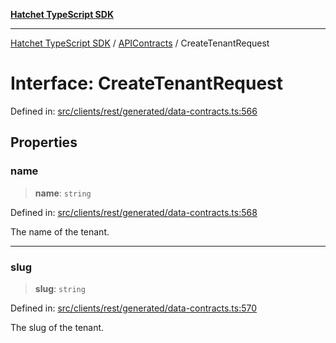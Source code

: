 [**Hatchet TypeScript SDK**](../../../../README.md)

***

[Hatchet TypeScript SDK](../../../../README.md) / [APIContracts](../README.md) / CreateTenantRequest

# Interface: CreateTenantRequest

Defined in: [src/clients/rest/generated/data-contracts.ts:566](https://github.com/hatchet-dev/hatchet/blob/0288a24f2e9f14787135b399bd47182f4d1260d9/sdks/typescript/src/clients/rest/generated/data-contracts.ts#L566)

## Properties

### name

> **name**: `string`

Defined in: [src/clients/rest/generated/data-contracts.ts:568](https://github.com/hatchet-dev/hatchet/blob/0288a24f2e9f14787135b399bd47182f4d1260d9/sdks/typescript/src/clients/rest/generated/data-contracts.ts#L568)

The name of the tenant.

***

### slug

> **slug**: `string`

Defined in: [src/clients/rest/generated/data-contracts.ts:570](https://github.com/hatchet-dev/hatchet/blob/0288a24f2e9f14787135b399bd47182f4d1260d9/sdks/typescript/src/clients/rest/generated/data-contracts.ts#L570)

The slug of the tenant.
